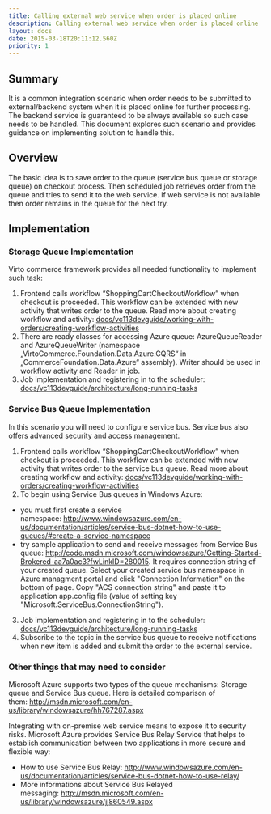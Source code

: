 ```yaml
---
title: Calling external web service when order is placed online
description: Calling external web service when order is placed online
layout: docs
date: 2015-03-18T20:11:12.560Z
priority: 1
---
```

## Summary

It is a common integration scenario when order needs to be submitted to external/backend system when it is placed online for further processing. The backend service is guaranteed to be always available so such case needs to be handled. This document explores such scenario and provides guidance on implementing solution to handle this.

## Overview

The basic idea is to save order to the queue (service bus queue or storage queue) on checkout process. Then scheduled job retrieves order from the queue and tries to send it to the web service. If web service is not available then order remains in the queue for the next try.

## Implementation

### Storage Queue Implementation

Virto commerce framework provides all needed functionality to implement such task:

1. Frontend calls workflow “ShoppingCartCheckoutWorkflow” when checkout is proceeded. This workflow can be extended with new activity that writes order to the queue. Read more about creating workflow and activity: [docs/vc113devguide/working-with-orders/creating-workflow-activities](docs/vc113devguide/working-with-orders/creating-workflow-activities)
2. There are ready classes for accessing Azure queue: AzureQueueReader and AzureQueueWriter (namespace „VirtoCommerce.Foundation.Data.Azure.CQRS“ in „CommerceFoundation.Data.Azure“ assembly). Writer should be used in workflow activity and Reader in job.
3. Job implementation and registering in to the scheduler: [docs/vc113devguide/architecture/long-running-tasks](docs/vc113devguide/architecture/long-running-tasks)

### Service Bus Queue Implementation

In this scenario you will need to configure service bus. Service bus also offers advanced security and access management.

1. Frontend calls workflow “ShoppingCartCheckoutWorkflow” when checkout is proceeded. This workflow can be extended with new activity that writes order to the service bus queue. Read more about creating workflow and activity: [docs/vc113devguide/working-with-orders/creating-workflow-activities](docs/vc113devguide/working-with-orders/creating-workflow-activities)
2. To begin using Service Bus queues in Windows Azure:
  * you must first create a service namespace: <a href="http://www.windowsazure.com/en-us/documentation/articles/service-bus-dotnet-how-to-use-queues/#create-a-service-namespace" rel="nofollow">http://www.windowsazure.com/en-us/documentation/articles/service-bus-dotnet-how-to-use-queues/#create-a-service-namespace</a>
  * try sample application to send and receive messages from Service Bus queue: <a href="http://code.msdn.microsoft.com/windowsazure/Getting-Started-Brokered-aa7a0ac3?fwLinkID=280015" rel="nofollow">http://code.msdn.microsoft.com/windowsazure/Getting-Started-Brokered-aa7a0ac3?fwLinkID=280015</a>. It requires connection string of your created queue. Select your created service bus namespace in Azure managment portal and click "Connection Information" on the bottom of page. Copy "ACS connection string" and paste it to application app.config file (value of setting key "Microsoft.ServiceBus.ConnectionString").
3. Job implementation and registering in to the scheduler: [docs/vc113devguide/architecture/long-running-tasks](docs/vc113devguide/architecture/long-running-tasks)
4. Subscribe to the topic in the service bus queue to receive notifications when new item is added and submit the order to the external service.

### Other things that may need to consider

Microsoft Azure supports two types of the queue mechanisms: Storage queue and Service Bus queue. Here is detailed comparison of them: <a href="http://msdn.microsoft.com/en-us/library/windowsazure/hh767287.aspx" rel="nofollow">http://msdn.microsoft.com/en-us/library/windowsazure/hh767287.aspx</a>

Integrating with on-premise web service means to expose it to security risks. Microsoft Azure provides Service Bus Relay Service that helps to establish communication between two applications in more secure and flexible way:

* How to use Service Bus Relay: <a href="http://www.windowsazure.com/en-us/documentation/articles/service-bus-dotnet-how-to-use-relay/" rel="nofollow">http://www.windowsazure.com/en-us/documentation/articles/service-bus-dotnet-how-to-use-relay/</a>
* More informations about Service Bus Relayed messaging: <a href="http://msdn.microsoft.com/en-us/library/windowsazure/jj860549.aspx" rel="nofollow">http://msdn.microsoft.com/en-us/library/windowsazure/jj860549.aspx</a>